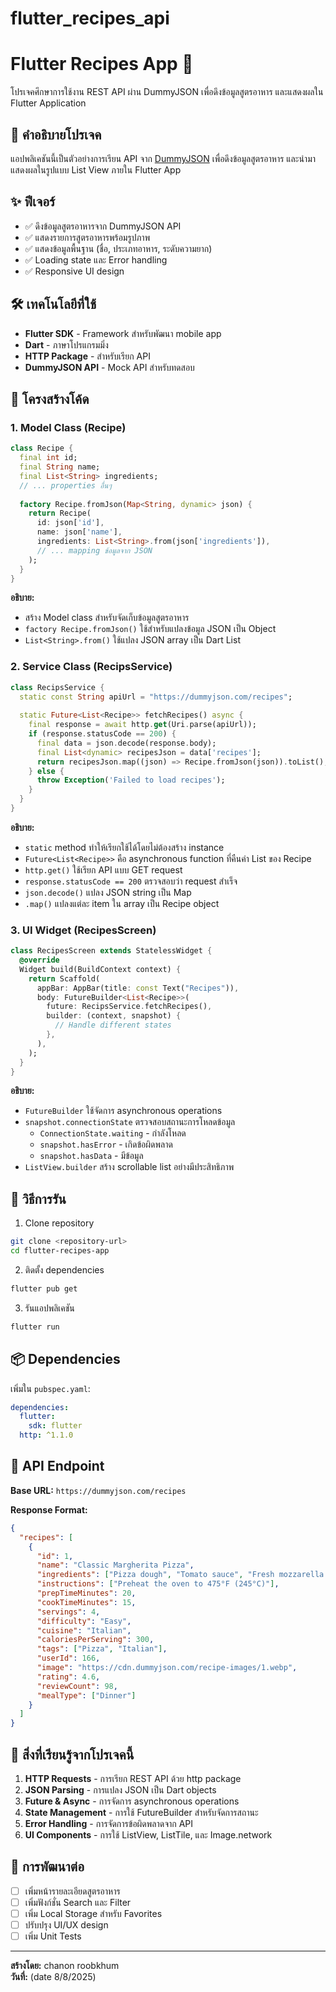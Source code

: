 # flutter_recipes_api
# Flutter Recipes App 🍳

โปรเจคศึกษาการใช้งาน REST API ผ่าน DummyJSON เพื่อดึงข้อมูลสูตรอาหาร และแสดงผลใน Flutter Application

## 📖 คำอธิบายโปรเจค

แอปพลิเคชันนี้เป็นตัวอย่างการเรียน API จาก [DummyJSON](https://dummyjson.com/) เพื่อดึงข้อมูลสูตรอาหาร และนำมาแสดงผลในรูปแบบ List View ภายใน Flutter App

## ✨ ฟีเจอร์

- ✅ ดึงข้อมูลสูตรอาหารจาก DummyJSON API
- ✅ แสดงรายการสูตรอาหารพร้อมรูปภาพ
- ✅ แสดงข้อมูลพื้นฐาน (ชื่อ, ประเภทอาหาร, ระดับความยาก)
- ✅ Loading state และ Error handling
- ✅ Responsive UI design

## 🛠 เทคโนโลยีที่ใช้

- **Flutter SDK** - Framework สำหรับพัฒนา mobile app
- **Dart** - ภาษาโปรแกรมมิ่ง
- **HTTP Package** - สำหรับเรียก API
- **DummyJSON API** - Mock API สำหรับทดสอบ

## 📁 โครงสร้างโค้ด

### 1. Model Class (Recipe)

```dart
class Recipe {
  final int id;
  final String name;
  final List<String> ingredients;
  // ... properties อื่นๆ
  
  factory Recipe.fromJson(Map<String, dynamic> json) {
    return Recipe(
      id: json['id'],
      name: json['name'],
      ingredients: List<String>.from(json['ingredients']),
      // ... mapping ข้อมูลจาก JSON
    );
  }
}
```

**อธิบาย:**
- สร้าง Model class สำหรับจัดเก็บข้อมูลสูตรอาหาร
- `factory Recipe.fromJson()` ใช้สำหรับแปลงข้อมูล JSON เป็น Object
- `List<String>.from()` ใช้แปลง JSON array เป็น Dart List

### 2. Service Class (RecipsService)

```dart
class RecipsService {
  static const String apiUrl = "https://dummyjson.com/recipes";
  
  static Future<List<Recipe>> fetchRecipes() async {
    final response = await http.get(Uri.parse(apiUrl));
    if (response.statusCode == 200) {
      final data = json.decode(response.body);
      final List<dynamic> recipesJson = data['recipes'];
      return recipesJson.map((json) => Recipe.fromJson(json)).toList();
    } else {
      throw Exception('Failed to load recipes');
    }
  }
}
```

**อธิบาย:**
- `static` method ทำให้เรียกใช้ได้โดยไม่ต้องสร้าง instance
- `Future<List<Recipe>>` คือ asynchronous function ที่คืนค่า List ของ Recipe
- `http.get()` ใช้เรียก API แบบ GET request
- `response.statusCode == 200` ตรวจสอบว่า request สำเร็จ
- `json.decode()` แปลง JSON string เป็น Map
- `.map()` แปลงแต่ละ item ใน array เป็น Recipe object

### 3. UI Widget (RecipesScreen)

```dart
class RecipesScreen extends StatelessWidget {
  @override
  Widget build(BuildContext context) {
    return Scaffold(
      appBar: AppBar(title: const Text("Recipes")),
      body: FutureBuilder<List<Recipe>>(
        future: RecipsService.fetchRecipes(),
        builder: (context, snapshot) {
          // Handle different states
        },
      ),
    );
  }
}
```

**อธิบาย:**
- `FutureBuilder` ใช้จัดการ asynchronous operations
- `snapshot.connectionState` ตรวจสอบสถานะการโหลดข้อมูล
  - `ConnectionState.waiting` - กำลังโหลด
  - `snapshot.hasError` - เกิดข้อผิดพลาด
  - `snapshot.hasData` - มีข้อมูล
- `ListView.builder` สร้าง scrollable list อย่างมีประสิทธิภาพ

## 🚀 วิธีการรัน

1. Clone repository
```bash
git clone <repository-url>
cd flutter-recipes-app
```

2. ติดตั้ง dependencies
```bash
flutter pub get
```

3. รันแอปพลิเคชัน
```bash
flutter run
```

## 📦 Dependencies

เพิ่มใน `pubspec.yaml`:
```yaml
dependencies:
  flutter:
    sdk: flutter
  http: ^1.1.0
```

## 🔧 API Endpoint

**Base URL:** `https://dummyjson.com/recipes`

**Response Format:**
```json
{
  "recipes": [
    {
      "id": 1,
      "name": "Classic Margherita Pizza",
      "ingredients": ["Pizza dough", "Tomato sauce", "Fresh mozzarella cheese"],
      "instructions": ["Preheat the oven to 475°F (245°C)"],
      "prepTimeMinutes": 20,
      "cookTimeMinutes": 15,
      "servings": 4,
      "difficulty": "Easy",
      "cuisine": "Italian",
      "caloriesPerServing": 300,
      "tags": ["Pizza", "Italian"],
      "userId": 166,
      "image": "https://cdn.dummyjson.com/recipe-images/1.webp",
      "rating": 4.6,
      "reviewCount": 98,
      "mealType": ["Dinner"]
    }
  ]
}
```

## 🎯 สิ่งที่เรียนรู้จากโปรเจคนี้

1. **HTTP Requests** - การเรียก REST API ด้วย http package
2. **JSON Parsing** - การแปลง JSON เป็น Dart objects
3. **Future & Async** - การจัดการ asynchronous operations
4. **State Management** - การใช้ FutureBuilder สำหรับจัดการสถานะ
5. **Error Handling** - การจัดการข้อผิดพลาดจาก API
6. **UI Components** - การใช้ ListView, ListTile, และ Image.network

## 🔄 การพัฒนาต่อ

- [ ] เพิ่มหน้ารายละเอียดสูตรอาหาร
- [ ] เพิ่มฟังก์ชั่น Search และ Filter
- [ ] เพิ่ม Local Storage สำหรับ Favorites
- [ ] ปรับปรุง UI/UX design
- [ ] เพิ่ม Unit Tests

---

**สร้างโดย:** chanon roobkhum  
**วันที่:** (date 8/8/2025)  

